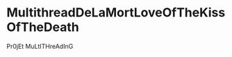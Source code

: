 MultithreadDeLaMortLoveOfTheKissOfTheDeath
==========================================

Pr0jEt MuLtITHreAdInG
